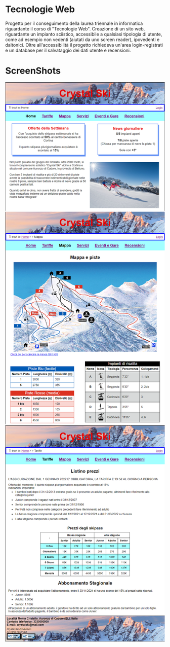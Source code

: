 # Tecnologie Web
Progetto per il conseguimento della laurea triennale in informatica
riguardante il corso di "Tecnologie Web".
Creazione di un sito web, riguardante un impianto sciistico, accessibile
a qualsiasi tipologia di utente, come ad esempio non vedenti (aiutati
da uno screen reader), ipovedenti e daltonici. Oltre all'accessibilità il
progetto richiedeva un'area login-registrati e un database per il
salvataggio dei dati utente e recensioni.

# ScreenShots
![Alt text](/screenshots/Screenshot_1.png)
![Alt text](/screenshots/Screenshot_2.png)
![Alt text](/screenshots/Screenshot_3.png)
